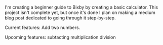 I'm creating a beginner guide to Bixby by creating a basic calculator. This project isn't complete yet, but once it's done I plan on making a medium blog post dedicated to going through it step-by-step.

Current features:
Add two numbers.

Upcoming features:
subtacting
multiplication 
division 

